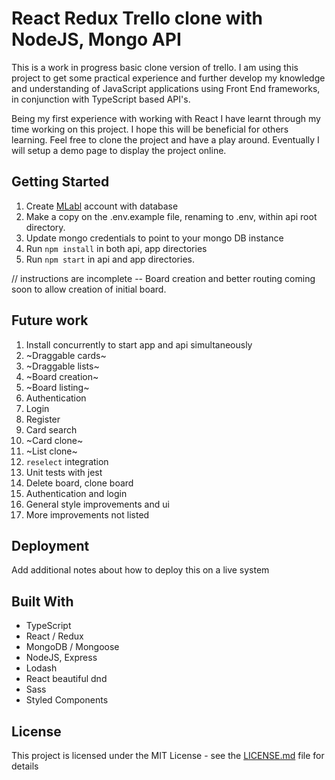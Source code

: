 # React Redux Trello clone with NodeJS, Mongo API

This is a work in progress basic clone version of trello. I am using this project to get some practical experience and further develop my knowledge and understanding of JavaScript applications using Front End frameworks, in conjunction with TypeScript based API's.

Being my first experience with working with React I have learnt through my time working on this project. I hope this will be beneficial for others learning. Feel free to clone the project and have a play around. Eventually I will setup a demo page to display the project online.

## Getting Started

1. Create [MLabl](https://mlab.com/welcome/) account with database
1. Make a copy on the .env.example file, renaming to .env, within api root directory.
1. Update mongo credentials to point to your mongo DB instance
1. Run `npm install` in both api, app directories
1. Run `npm start` in api and app directories.

// instructions are incomplete -- Board creation and better routing coming soon to allow creation of initial board. 

## Future work

1. Install concurrently to start app and api simultaneously
1. ~Draggable cards~
1. ~Draggable lists~
1. ~Board creation~
1. ~Board listing~
1. Authentication
1. Login
1. Register
1. Card search
1. ~Card clone~
1. ~List clone~
1. `reselect` integration
1. Unit tests with jest
1. Delete board, clone board
1. Authentication and login
1. General style improvements and ui
1. More improvements not listed

## Deployment

Add additional notes about how to deploy this on a live system

## Built With

* TypeScript
* React / Redux
* MongoDB / Mongoose
* NodeJS, Express
* Lodash
* React beautiful dnd 
* Sass
* Styled Components

## License

This project is licensed under the MIT License - see the [LICENSE.md](LICENSE.md) file for details
